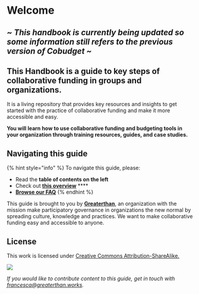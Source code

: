 # Welcome

## _\~ This handbook is currently being updated so some information still refers to the previous version of Cobudget \~_

## This Handbook is a guide to key steps of collaborative funding in groups and organizations.&#x20;

It is a living repository that provides key resources and insights to get started with the practice of collaborative funding and make it more accessible and easy.

**You will learn how to use collaborative funding and budgeting tools in your organization through training resources, guides, and case studies.**

## **Navigating this guide**

{% hint style="info" %}
To navigate this guide, please:

* Read the **table of contents on the left**
* Check out [**this overview**](collaborative-finance-tools.md#getting-started-with-cobudget) ****&#x20;
* ****[**Browse our FAQ**](faq.md)****
{% endhint %}

This guide is brought to you by [**Greaterthan**](http://greaterthan.works), an organization with the mission make participatory governance in organizations the new normal by spreading culture, knowledge and practices. We want to make collaborative funding easy and accessible to anyone.

## License

This work is licensed under [Creative Commons Attribution-ShareAlike.](https://creativecommons.org/licenses/by-sa/4.0/)​

![](https://blobscdn.gitbook.com/v0/b/gitbook-28427.appspot.com/o/assets%2F-LWH-xsJs-1SOLZP-EDA%2F-LatuponpD9HnugX1xMn%2F-LatvHcrHi6WLdA\_hrS1%2Fimage.png?alt=media\&token=5b95b6dd-351d-4e80-88e3-44400000efaa)

_If you would like to contribute content to this guide, get in touch with francesca@greaterthan.works._
